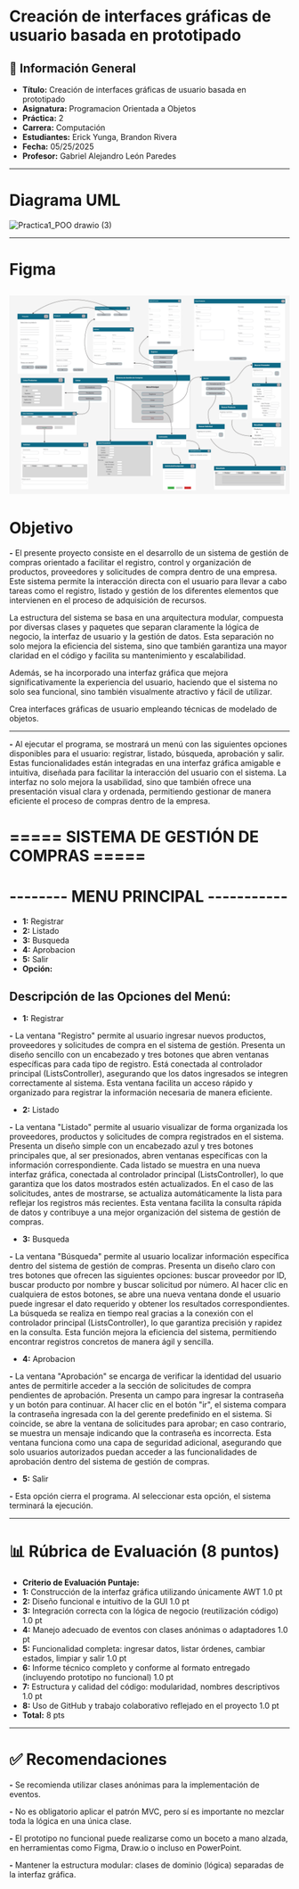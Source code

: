 # Creación de interfaces gráficas de usuario basada en prototipado

## 📌 Información General

- **Título:**  Creación de interfaces gráficas de usuario basada en prototipado
- **Asignatura:** Programacion Orientada a Objetos
- **Práctica:** 2
- **Carrera:** Computación
- **Estudiantes:** Erick Yunga, Brandon Rivera
- **Fecha:** 05/25/2025
- **Profesor:** Gabriel Alejandro León Paredes


---
# Diagrama UML

![Practica1_POO drawio (3)](https://github.com/user-attachments/assets/9a649960-3820-427a-8390-1aa7a4e4edd2)

---
# Figma
![img_1.png](img_1.png)
---
# Objetivo
**-** El presente proyecto consiste en el desarrollo de un sistema de gestión de compras orientado a facilitar el registro, control y organización de productos, proveedores y solicitudes de compra dentro de una empresa. Este sistema permite la interacción directa con el usuario para llevar a cabo tareas como el registro, listado y gestión de los diferentes elementos que intervienen en el proceso de adquisición de recursos.

La estructura del sistema se basa en una arquitectura modular, compuesta por diversas clases y paquetes que separan claramente la lógica de negocio, la interfaz de usuario y la gestión de datos. Esta separación no solo mejora la eficiencia del sistema, sino que también garantiza una mayor claridad en el código y facilita su mantenimiento y escalabilidad.

Además, se ha incorporado una interfaz gráfica que mejora significativamente la experiencia del usuario, haciendo que el sistema no solo sea funcional, sino también visualmente atractivo y fácil de utilizar.

Crea interfaces gráficas de usuario empleando técnicas de modelado de objetos.

---
**-** Al ejecutar el programa, se mostrará un menú con las siguientes opciones disponibles para el usuario: registrar, listado, búsqueda, aprobación y salir. Estas funcionalidades están integradas en una interfaz gráfica amigable e intuitiva, diseñada para facilitar la interacción del usuario con el sistema. La interfaz no solo mejora la usabilidad, sino que también ofrece una presentación visual clara y ordenada, permitiendo gestionar de manera eficiente el proceso de compras dentro de la empresa.
# ===== SISTEMA DE GESTIÓN DE COMPRAS  =====
# -------- MENU PRINCIPAL -----------
- **1:** Registrar
- **2:** Listado
- **3:** Busqueda
- **4:** Aprobacion
- **5:** Salir
- **Opción:**

## Descripción de las Opciones del Menú:
- **1:** Registrar

**-** La ventana "Registro" permite al usuario ingresar nuevos productos, proveedores y solicitudes de compra en el sistema de gestión. Presenta un diseño sencillo con un encabezado y tres botones que abren ventanas específicas para cada tipo de registro. Está conectada al controlador principal (ListsController), asegurando que los datos ingresados se integren correctamente al sistema. Esta ventana facilita un acceso rápido y organizado para registrar la información necesaria de manera eficiente.

- **2:** Listado

**-** La ventana "Listado" permite al usuario visualizar de forma organizada los proveedores, productos y solicitudes de compra registrados en el sistema. Presenta un diseño simple con un encabezado azul y tres botones principales que, al ser presionados, abren ventanas específicas con la información correspondiente. Cada listado se muestra en una nueva interfaz gráfica, conectada al controlador principal (ListsController), lo que garantiza que los datos mostrados estén actualizados. En el caso de las solicitudes, antes de mostrarse, se actualiza automáticamente la lista para reflejar los registros más recientes. Esta ventana facilita la consulta rápida de datos y contribuye a una mejor organización del sistema de gestión de compras.

- **3:** Busqueda

**-** La ventana "Búsqueda" permite al usuario localizar información específica dentro del sistema de gestión de compras. Presenta un diseño claro con tres botones que ofrecen las siguientes opciones: buscar proveedor por ID, buscar producto por nombre y buscar solicitud por número. Al hacer clic en cualquiera de estos botones, se abre una nueva ventana donde el usuario puede ingresar el dato requerido y obtener los resultados correspondientes. La búsqueda se realiza en tiempo real gracias a la conexión con el controlador principal (ListsController), lo que garantiza precisión y rapidez en la consulta. Esta función mejora la eficiencia del sistema, permitiendo encontrar registros concretos de manera ágil y sencilla.

- **4:** Aprobacion

**-** La ventana "Aprobación" se encarga de verificar la identidad del usuario antes de permitirle acceder a la sección de solicitudes de compra pendientes de aprobación. Presenta un campo para ingresar la contraseña y un botón para continuar. Al hacer clic en el botón "ir", el sistema compara la contraseña ingresada con la del gerente predefinido en el sistema. Si coincide, se abre la ventana de solicitudes para aprobar; en caso contrario, se muestra un mensaje indicando que la contraseña es incorrecta. Esta ventana funciona como una capa de seguridad adicional, asegurando que solo usuarios autorizados puedan acceder a las funcionalidades de aprobación dentro del sistema de gestión de compras.

- **5:** Salir

**-** Esta opción cierra el programa. Al seleccionar esta opción, el sistema terminará la ejecución.


---

# 📊 Rúbrica de Evaluación (8 puntos)
- **Criterio de Evaluación	Puntaje:**
- **1:** Construcción de la interfaz gráfica utilizando únicamente AWT	1.0 pt
- **2:** Diseño funcional e intuitivo de la GUI	1.0 pt
- **3:** Integración correcta con la lógica de negocio (reutilización código)	1.0 pt
- **4:** Manejo adecuado de eventos con clases anónimas o adaptadores	1.0 pt
- **5:** Funcionalidad completa: ingresar datos, listar órdenes, cambiar estados, limpiar y salir	1.0 pt
- **6:** Informe técnico completo y conforme al formato entregado (incluyendo prototipo no funcional)	1.0 pt
- **7:** Estructura y calidad del código: modularidad, nombres descriptivos	1.0 pt
- **8:** Uso de GitHub y trabajo colaborativo reflejado en el proyecto	1.0 pt
- **Total:**	8 pts

---
# ✅ Recomendaciones
**-** Se recomienda utilizar clases anónimas para la implementación de eventos.

**-** No es obligatorio aplicar el patrón MVC, pero sí es importante no mezclar toda la lógica en una única clase.

**-** El prototipo no funcional puede realizarse como un boceto a mano alzada, en herramientas como Figma, Draw.io o incluso en PowerPoint.

**-** Mantener la estructura modular: clases de dominio (lógica) separadas de la interfaz gráfica.





  
